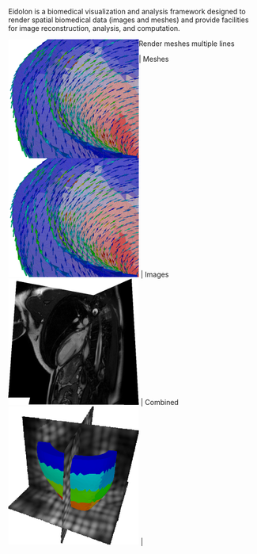 
Eidolon is a biomedical visualization and analysis framework designed to render spatial biomedical data (images and meshes) and provide facilities for image reconstruction, analysis, and computation.

<div>
<img src="./mesh2.png" style="float:left" />
Render meshes
multiple lines
</div>

| Meshes<br>![](./mesh2.png) | Images ![](./image1.png) | Combined ![](./meshimage1.png) |


